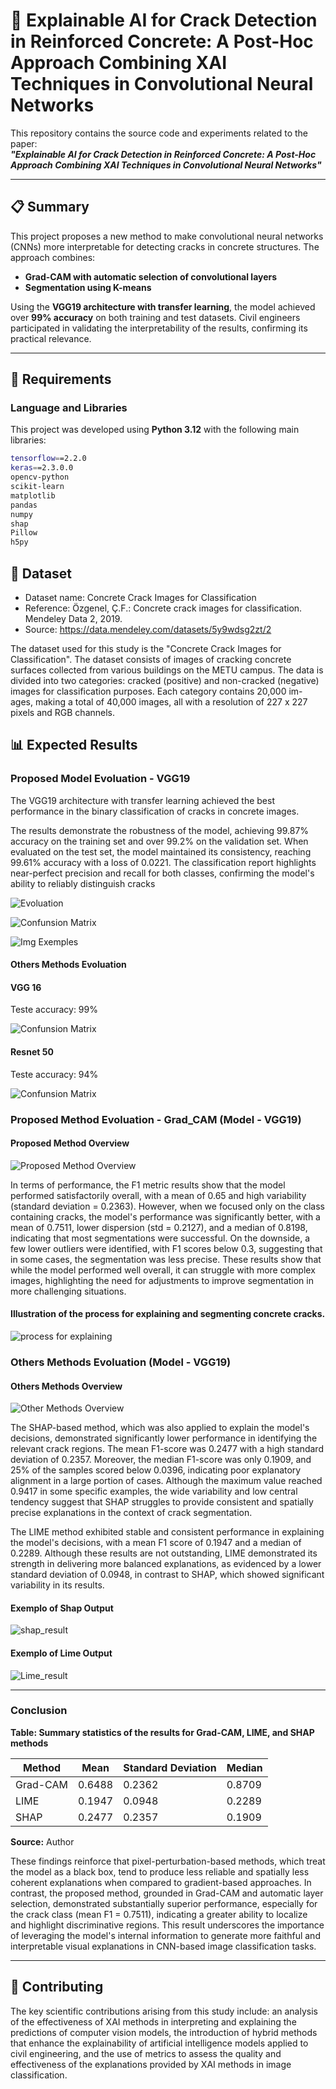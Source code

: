 # 🧠 Explainable AI for Crack Detection in Reinforced Concrete: A Post-Hoc Approach Combining XAI Techniques in Convolutional Neural Networks

This repository contains the source code and experiments related to the paper:  
**_"Explainable AI for Crack Detection in Reinforced Concrete: A Post-Hoc Approach Combining XAI Techniques in Convolutional Neural Networks"_**  

---

## 📋 Summary

This project proposes a new method to make convolutional neural networks (CNNs) more interpretable for detecting cracks in concrete structures. The approach combines:

- **Grad-CAM with automatic selection of convolutional layers**
- **Segmentation using K-means**

Using the **VGG19 architecture with transfer learning**, the model achieved over **99% accuracy** on both training and test datasets. Civil engineers participated in validating the interpretability of the results, confirming its practical relevance.

---

## 🧪 Requirements

### Language and Libraries
This project was developed using **Python 3.12** with the following main libraries:

```bash
tensorflow==2.2.0
keras==2.3.0.0
opencv-python
scikit-learn
matplotlib
pandas
numpy
shap
Pillow
h5py
```

## 🧠 Dataset

- Dataset name: Concrete Crack Images for Classification
- Reference: Özgenel, Ç.F.: Concrete crack images for classification. Mendeley Data 2, 2019.
- Source: https://data.mendeley.com/datasets/5y9wdsg2zt/2

The dataset used for this study is the "Concrete Crack Images for Classification". The dataset consists of images of cracking concrete surfaces collected from
various buildings on the METU campus.
The data is divided into two categories: cracked (positive) and non-cracked
(negative) images for classification purposes. Each category contains 20,000 im-
ages, making a total of 40,000 images, all with a resolution of 227 x 227 pixels
and RGB channels.


## 📊 Expected Results

### Proposed Model Evoluation - VGG19
The VGG19 architecture with transfer learning achieved the best performance in the binary classification of cracks in concrete images.

The results demonstrate the robustness of the model, achieving 99.87\% accuracy on the training set and over 99.2\% on the validation set. When evaluated on the test set, the model maintained its consistency, reaching 99.61\% accuracy with a loss of 0.0221. The classification report highlights near-perfect precision and recall for both classes, confirming the model's ability to reliably distinguish cracks

![Evoluation](images/image-2.png)

![Confunsion Matrix](images/image.png)

![Img Exemples](images/image-1.png)

#### Others Methods Evoluation

#### VGG 16 
Teste accuracy: 99%

![Confunsion Matrix](images/matrix_vgg16.png)

#### Resnet 50
Teste accuracy: 94%

![Confunsion Matrix](images/matrix_resnet.png)

### Proposed Method Evoluation - Grad_CAM (Model - VGG19)

#### Proposed Method Overview
![Proposed Method Overview](images/image-3.png)

In terms of performance, the F1 metric results show that the model performed satisfactorily overall, with a mean of 0.65 and high variability (standard deviation = 0.2363). However, when we focused only on the class containing cracks, the model's performance was significantly better, with a mean of 0.7511, lower dispersion (std = 0.2127), and a median of 0.8198, indicating that most segmentations were successful. On the downside, a few lower outliers were identified, with F1 scores below 0.3, suggesting that in some cases, the segmentation was less precise. These results show that while the model performed well overall, it can struggle with more complex images, highlighting the need for adjustments to improve segmentation in more challenging situations.

#### Illustration of the process for explaining and segmenting concrete cracks.
![process for explaining](images/image-4.png)

### Others Methods Evoluation (Model - VGG19)

#### Others Methods Overview
![Other Methods Overview](<images/Diagrama shap.png>)

The SHAP-based method, which was also applied to explain the model's decisions, demonstrated significantly lower performance in identifying the relevant crack regions. The mean F1-score was 0.2477 with a high standard deviation of 0.2357. Moreover, the median F1-score was only 0.1909, and 25\% of the samples scored below 0.0396, indicating poor explanatory alignment in a large portion of cases. Although the maximum value reached 0.9417 in some specific examples, the wide variability and low central tendency suggest that SHAP struggles to provide consistent and spatially precise explanations in the context of crack segmentation.

The LIME method exhibited stable and consistent performance in explaining the model's decisions, with a mean F1 score of 0.1947 and a median of 0.2289. Although these results are not outstanding, LIME demonstrated its strength in delivering more balanced explanations, as evidenced by a lower standard deviation of 0.0948, in contrast to SHAP, which showed significant variability in its results.

#### Exemplo of Shap Output
![shap_result](images/image-7.png)

#### Exemplo of Lime Output
![Lime_result](images/image-6.png)

---

### Conclusion
**Table: Summary statistics of the results for Grad-CAM, LIME, and SHAP methods**

| Method   | Mean    | Standard Deviation | Median  |
|----------|---------|--------------------|---------|
| Grad-CAM | 0.6488  | 0.2362             | 0.8709  |
| LIME     | 0.1947  | 0.0948             | 0.2289  |
| SHAP     | 0.2477  | 0.2357             | 0.1909  |

**Source:** Author


These findings reinforce that pixel-perturbation-based methods, which treat the model as a black box, tend to produce less reliable and spatially less coherent explanations when compared to gradient-based approaches. In contrast, the proposed method, grounded in Grad-CAM and automatic layer selection, demonstrated substantially superior performance, especially for the crack class (mean F1 = 0.7511), indicating a greater ability to localize and highlight discriminative regions. This result underscores the importance of leveraging the model's internal information to generate more faithful and interpretable visual explanations in CNN-based image classification tasks.

---

## 🤝 Contributing

The key scientific contributions arising from this
study include: an analysis of the effectiveness of XAI methods in interpreting and
explaining the predictions of computer vision models, the introduction of hybrid
methods that enhance the explainability of artificial intelligence models applied
to civil engineering, and the use of metrics to assess the quality and effectiveness
of the explanations provided by XAI methods in image classification.
